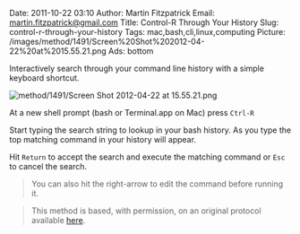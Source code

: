 Date: 2011-10-22 03:10
Author: Martin Fitzpatrick
Email: martin.fitzpatrick@gmail.com
Title: Control-R Through Your History
Slug: control-r-through-your-history
Tags: mac,bash,cli,linux,computing
Picture: /images/method/1491/Screen%20Shot%202012-04-22%20at%2015.55.21.png
Ads: bottom

Interactively search through your command line history with a simple keyboard shortcut.


![method/1491/Screen Shot 2012-04-22 at 15.55.21.png](/images/method/1491/Screen%20Shot%202012-04-22%20at%2015.55.21.png)

At a new shell prompt (bash or Terminal.app on Mac) press `Ctrl-R`

Start typing the search string to lookup in your bash history. As you type the top matching command in your history will appear.

Hit `Return` to accept the search and execute the matching command or `Esc` to cancel the search.

>You can also hit the right-arrow to edit the command before running it.

>This method is based, with permission, on an original protocol available [here](http://hacktux.com/bash/fast/cli).

